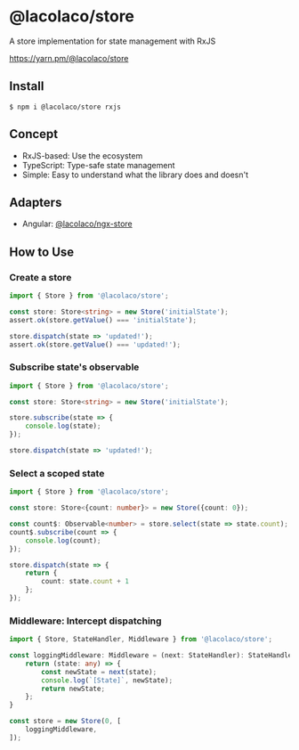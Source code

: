 # @lacolaco/store

A store implementation for state management with RxJS

https://yarn.pm/@lacolaco/store

## Install

```
$ npm i @lacolaco/store rxjs
```

## Concept

- RxJS-based: Use the ecosystem
- TypeScript: Type-safe state management
- Simple: Easy to understand what the library does and doesn't

## Adapters

- Angular: [@lacolaco/ngx-store](https://github.com/lacolaco/ngx/tree/master/libs/ngx-store)

## How to Use

### Create a store

```ts
import { Store } from '@lacolaco/store';

const store: Store<string> = new Store('initialState');
assert.ok(store.getValue() === 'initialState');

store.dispatch(state => 'updated!');
assert.ok(store.getValue() === 'updated!');
```

### Subscribe state's observable

```ts
import { Store } from '@lacolaco/store';

const store: Store<string> = new Store('initialState');

store.subscribe(state => {
    console.log(state);
});

store.dispatch(state => 'updated!');
```

### Select a scoped state

```ts
import { Store } from '@lacolaco/store';

const store: Store<{count: number}> = new Store({count: 0});

const count$: Observable<number> = store.select(state => state.count);
count$.subscribe(count => {
    console.log(count);
});

store.dispatch(state => {
    return {
        count: state.count + 1
    };
});
```

### Middleware: Intercept dispatching

```ts
import { Store, StateHandler, Middleware } from '@lacolaco/store';

const loggingMiddleware: Middleware = (next: StateHandler): StateHandler => {
    return (state: any) => {
        const newState = next(state);
        console.log(`[State]`, newState);
        return newState;
    };
}

const store = new Store(0, [
    loggingMiddleware,
]);
```